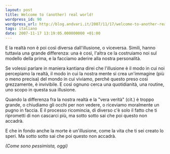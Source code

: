 ```yaml
---
layout: post
title: Welcome to (another) real world!
wordpress_id: 90
wordpress_url: http://blog.andvari.it/2007/11/17/welcome-to-another-real-world/
tags: italiano
date: 2007-11-17 13:19:05.000000000 +01:00
---
```

E la realtà non è poi così diversa dall'illusione, o viceversa. Simili, hanno tuttavia una grande differenza: una è così, l'altra ce la costruiamo noi sul modello della prima, e la facciamo aderire alla nostra personalità.

Se volessi parlare in maniera kantiana direi che l'illusione è il modo in cui noi percepiamo la realtà, il modo in cui la nostra mente si crea un'immagine (più o meno precisa) del mondo in cui viviamo, perché questo preso così grezzamente, è invivibile. E così ognuno cerca una quotidianità, una routine, uno scopo in questa sua illusione.

Quando la differenza fra la nostra realtà e la "vera verità" (cit.) è troppo grande, o chiudiamo gli occhi per non vedere, o riceviamo moralmente un pugno in faccia.  E il processo ricomincia, di diverso c'è solo il fatto che ti riprometti di non cascarci più, ma sotto sotto sai che poi questo non accadrà.

E che in fondo anche la morte è un'illusione, come la vita che ti sei creato lo speri. Ma sotto sotto sai che poi questo non accadrà.

<address><em>(Come sono pessimista, oggi</em>)
</address>
